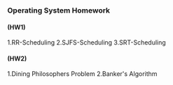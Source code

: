### Operating System Homework


#### (HW1) 
 1.RR-Scheduling
 2.SJFS-Scheduling
 3.SRT-Scheduling
 
#### (HW2) 
 1.Dining Philosophers Problem
 2.Banker's Algorithm
